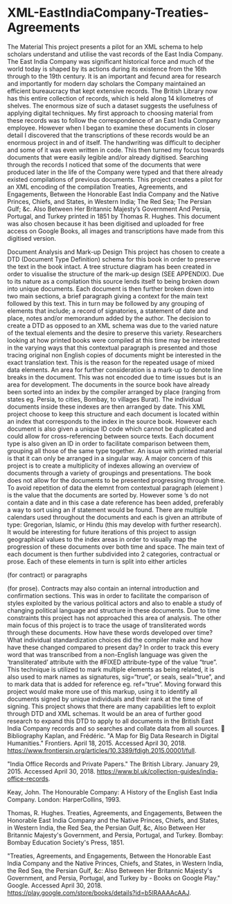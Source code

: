 # XML-EastIndiaCompany-Treaties-Agreements

The Material
	This project presents a pilot for an XML schema to help scholars understand and utilise the vast records of the East India Company. The East India Company was significant historical force and much of the world today is shaped by its actions during its existence from the 16th through to the 19th century. It is an important and fecund area for research and importantly for modern day scholars the Company maintained an efficient bureaucracy that kept extensive records. The British Library now has this entire collection of records, which is held along 14 kilometres of shelves. The enormous size of such a dataset suggests the usefulness of applying digital techniques. My first approach to choosing material from these records was to follow the correspondence of an East India Company employee. However when I began to examine these documents in closer detail I discovered that the transcriptions of these records would be an enormous project in and of itself. The handwriting was difficult to decipher and some of it was even written in code. This then turned my focus towards documents that were easily legible and/or already digitised.  Searching through the records I noticed that some of the documents that were produced later in the life of the Company were typed and that there already existed compilations of previous documents. This project creates a pilot for an XML encoding of the compilation Treaties, Agreements, and Engagements, Between the Honorable East India Company and the Native Princes, Chiefs, and States, in Western India; The Red Sea; The Persian Gulf; &c. Also Between Her Britannic Majesty’s Government And Persia, Portugal, and Turkey printed in 1851 by Thomas R. Hughes. This document was also chosen because it has been digitised and uploaded for free access on Google Books, all images and transcriptions have made from this digitised version. 
  
Document Analysis and Mark-up Design
	This project has chosen to create a DTD (Document Type Definition) schema for this book in order to preserve the text in the book intact. A tree structure diagram has been created in order to visualise the structure of the mark-up design (SEE APPENDIX). Due to its nature as a compilation this source lends itself to being broken down into unique documents. Each document is then further broken down into two main sections, a brief paragraph giving a context for the main text followed by this text. This in turn may be followed by any grouping of elements that include; a record of signatories, a statement of date and place, notes and/or memorandum added by the author. The decision to create a DTD as opposed to an XML schema was due to the varied nature of the textual elements and the desire to preserve this variety. Researchers looking at how printed books were compiled at this time may be interested in the varying ways that this contextual paragraph is presented and those tracing original non English copies of documents might be interested in the exact translation text. This is the reason for the repeated usage of mixed data elements. An area for further consideration is a mark-up to denote line breaks in the document. This was not encoded due to time issues but is an area for development.
The documents in the source book have already been sorted into an index by the compiler arranged by place (ranging from states eg. Persia, to cities, Bombay, to villages Burat). The individual documents inside these indexes are then arranged by date. This XML project choose to keep this structure and each document is located within an index that corresponds to the index in the source book. However each document is also given a unique ID code which cannot be duplicated and could allow for cross-referencing between source texts. Each document type is also given an ID in order to facilitate comparison between them, grouping all those of the same type together.
An issue with printed material is that it can only be arranged in a singular way. A major concern of this project is to create a multiplicity of indexes allowing an overview of documents through a variety of groupings and presentations. The book does not allow for the documents to be presented progressing through time. To avoid repetition of data the <date> elemnt from contextual paragraph (element <cp>) is the value that the documents are sorted by. However some <cp>’s do not contain a date and in this case a date reference has been added, preferably a way to sort using an if statement would be found. There are multiple calendars used throughout the documents and each is given an attribute of type: Gregorian, Islamic, or Hindu (this may develop with further research).
It would be interesting for future iterations of this project to assign geographical values to the index areas in order to visually map the progression of these documents over both time and space.
The main text of each document is then further subdivided into 2 categories, contractual or prose. Each of these elements in turn is split into either articles <article> (for contract) or paragraphs <p> (for prose). Contracts may also contain an internal introduction and confirmation sections. This was in order to facilitate the comparison of styles exploited by the various political actors and also to enable a study of changing political language and structure in these documents. Due to time constraints this project has not approached this area of analysis.
The other main focus of this project is to trace the usage of transliterated words through these documents. How have these words developed over time? What individual standardization choices did the compiler make and how have these changed compared to present day? In order to track this every word that was transcribed from a non-English language was given the ‘transliterated’ attribute with the #FIXED attribute-type of the value “true”. This technique is utilized to mark multiple elements as being related, it is also used to mark names as signatures, sig=“true”, or seals, seal=“true”, and to mark data that is added for reference eg. ref=“true”. Moving forward this project would make more use of this markup, using it to identify all documents signed by unique individuals and their rank at the time of signing.
This project shows that there are many capabilities left to exploit through DTD and XML schemas. It would be an area of further good research to expand this DTD to apply to all documents in the British East India Company records and so searches and collate data from all sources.

	Bibliography
Kaplan, and Frédéric. "A Map for Big Data Research in Digital Humanities." Frontiers. April 18, 2015. Accessed April 30, 2018. https://www.frontiersin.org/articles/10.3389/fdigh.2015.00001/full.

"India Office Records and Private Papers." The British Library. January 29, 2015. Accessed April 30, 2018. https://www.bl.uk/collection-guides/india-office-records.

Keay, John. The Honourable Company: A History of the English East India Company. London: HarperCollins, 1993.

Thomas, R. Hughes. Treaties, Agreements, and Engagements, Between the Honorable East India Company and the Native Princes, Chiefs, and States, in Western India, the Red Sea, the Persian Gulf, &c, Also Between Her Britannic Majesty's Government, and Persia, Portugal, and Turkey. Bombay: Bombay Education Society's Press, 1851.

"Treaties, Agreements, and Engagements, Between the Honorable East India Company and the Native Princes, Chiefs, and States, in Western India, the Red Sea, the Persian Gulf, &c: Also Between Her Britannic Majesty's Government, and Persia, Portugal, and Turkey by - Books on Google Play." Google. Accessed April 30, 2018. https://play.google.com/store/books/details?id=b5lRAAAAcAAJ.
